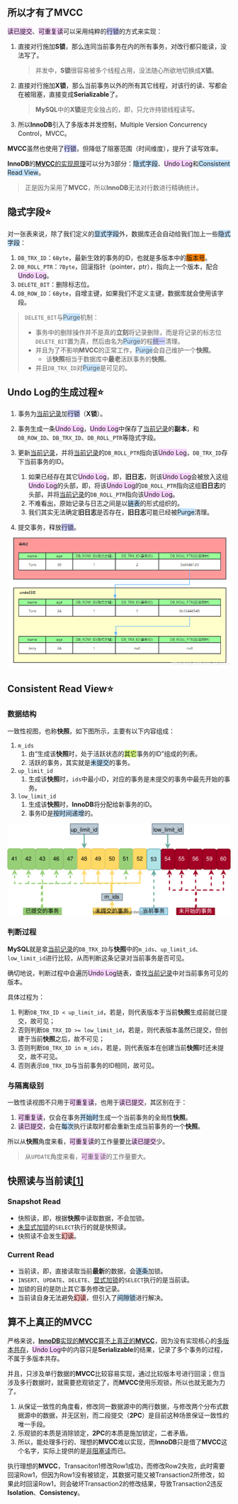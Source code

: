 ## 所以才有了MVCC

<span style=background:#f8d2ff>读已提交</span>、<span style=background:#f8d2ff>可重复读</span>可以采用纯粹的<span style=background:#c9ccff>行锁</span>的方式来实现：

1. 直接对行施加**S锁**，那么连同当前事务在内的所有事务，对改行都只能读，没法写了。

   > 并发中，**S锁**很容易被多个线程占用，没法随心所欲地切换成**X锁**。

2. 直接对行施加**X锁**，那么当前事务以外的所有其它线程，对该行的读、写都会在被阻塞，直接变成**Serializable**了。

   > **MySQL**中的**X锁**是完全独占的，即，只允许持锁线程读写。

3. 所以**InnoDB**引入了多版本并发控制，Multiple Version Concurrency Control，MVCC。

**MVCC**虽然也使用了<span style=background:#c9ccff>行锁</span>，但降低了阻塞范围（时间维度），提升了读写效率。

**InnoDB**的[**MVCC**的实现原理](https://blog.csdn.net/SnailMann/article/details/94724197/)可以分为3部分：<span style=background:#c2e2ff>隐式字段</span>、<span style=background:#f8d2ff>Undo Log</span>和<span style=background:#c2e2ff>Consistent Read View</span>。

> 正是因为采用了**MVCC**，所以**InnoDB**无法对行数进行精确统计。



## 隐式字段⭐

对一张表来说，除了我们定义的<span style=background:#c2e2ff>显式字段</span>外，数据库还会自动给我们加上一些<span style=background:#c2e2ff>隐式字段</span>：

1. `DB_TRX_ID`：`6Byte`，最新生效的事务的ID，也就是多版本中的<span style=background:#ff8000>版本号</span>。
3. `DB_ROLL_PTR`：`7Byte`，回滚指针（pointer，ptr），指向上一个版本，配合<span style=background:#f8d2ff>Undo Log</span>。
4. `DELETE_BIT`：删除标志位。
4. `DB_ROW_ID`：`6Byte`，自增主键，如果我们不定义主键，数据库就会使用该字段。

> `DELETE_BIT`与<span style=background:#c2e2ff>Purge</span>机制：
>
> - 事务中的删除操作并不是真的**立刻**将记录删除，而是将记录的标志位`DELETE_BIT`置为真，然后由名为<span style=background:#c2e2ff>Purge</span>的程<span style=background:#c9ccff>统一</span>清理。
> - 并且为了不影响**MVCC**的正常工作，<span style=background:#c2e2ff>Purge</span>会自己维护一个**快照**。
>   - 该**快照**相当于数据库中**最老**活跃事务的**快照**。
> - 并且`DB_TRX_ID`对<span style=background:#c2e2ff>Purge</span>是可见的。



## Undo Log的生成过程⭐

1. 事务为<u>当前记录</u>加<span style=background:#c9ccff>行锁</span>（**X锁**）。
2. 事务生成一条<span style=background:#f8d2ff>Undo Log</span>，<span style=background:#f8d2ff>Undo Log</span>中保存了<u>当前记录</u>的**副本**，和`DB_ROW_ID`、`DB_TRX_ID`、`DB_ROLL_PTR`等隐式字段。

3. 更新<u>当前记录</u>，并将<u>当前记录</u>的`DB_ROLL_PTR`指向该<span style=background:#f8d2ff>Undo Log</span>，`DB_TRX_ID`存下当前事务的ID。
   1. 如果已经存在其它<span style=background:#f8d2ff>Undo Log</span>，即，**旧日志**，则该<span style=background:#f8d2ff>Undo Log</span>会被放入这组<span style=background:#f8d2ff>Undo Log</span>的头部，即，将该<span style=background:#f8d2ff>Undo Log</span>的`DB_ROLL_PTR`指向这组**旧日志**的头部，并将<u>当前记录</u>的`DB_ROLL_PTR`指向该<span style=background:#f8d2ff>Undo Log</span>。
   2. 不难看出，原始记录与日志之间是以<span style=background:#c2e2ff>链表</span>的形式组织的。
   3. 我们其实无法确定**旧日志**是否存在，**旧日志**可能已经被<span style=background:#c2e2ff>Purge</span>清理。
4. 提交事务，释放<span style=background:#c9ccff>行锁</span>。

![](../images/7/multi-version-concurrency-control.png)



## Consistent Read View⭐

### 数据结构

一致性视图，也称**快照**，如下图所示，主要有以下内容组成：

1. `m_ids`
   1. 由“生成该**快照**时，处于活跃状态的<span style=background:#d4fe7f>其它</span>事务的ID”组成的列表。
   2. 活跃的事务，其实就是<span style=background:#c2e2ff>未提交</span>的事务。
2. `up_limit_id`
   1. 生成该**快照**时，`ids`中最小ID，对应的事务是未提交的事务中最先开始的事务。
3. `low_limit_id`
   1. 生成该**快照**时，**InnoDB**将分配给新事务的ID。
   3. 事务ID是<span style=background:#c2e2ff>按时间递增</span>的。

![](../images/7/consistent-read-view.svg)

### 判断过程

**MySQL**就是拿<u>当前记录</u>的`DB_TRX_ID`与**快照**中的`m_ids`、`up_limit_id`、`low_limit_id`进行比较，从而判断这条记录对当前事务是否可见。

确切地说，判断过程中会遍历<span style=background:#f8d2ff>Undo Log</span>链表，查找<u>当前记录</u>中对当前事务可见的版本。

具体过程为：

1. 判断`DB_TRX_ID < up_limit_id`，若是，则代表版本于当前**快照**生成前就已提交，故可见；
2. 否则判断`DB_TRX_ID >= low_limit_id`，若是，则代表版本虽然已提交，但创建于当前**快照**之后，故不可见；
3. 否则判断`DB_TRX_ID in m_ids`，若是，则代表版本在创建当前**快照**时还未提交，故不可见。
4. 否则表示`DB_TRX_ID`与当前事务的ID相同，故可见。

### 与隔离级别

一致性读视图不只用于<span style=background:#f8d2ff>可重复读</span>，也用于<span style=background:#f8d2ff>读已提交</span>，其区别在于：

1. <span style=background:#f8d2ff>可重复读</span>，仅会在事务<span style=background:#c2e2ff>开始时</span>生成一个当前事务的全局性**快照**。
2. <span style=background:#f8d2ff>读已提交</span>，会在<span style=background:#c2e2ff>每次</span>执行读取时都会重新生成当前事务的一个**快照**。

所以从**快照**角度来看，<span style=background:#f8d2ff>可重复读</span>的工作量要比<span style=background:#f8d2ff>读已提交</span>少。

> 从`UPDATE`角度来看，<span style=background:#f8d2ff>可重复读</span>的工作量要大。



## 快照读与当前读[[1]](https://blog.csdn.net/zcl_love_wx/article/details/83305645)

### Snapshot Read

- 快照读，即，根据**快照**中读取数据，不会加锁。
- <u>未显式加锁</u>的`SELECT`执行的就是快照读。
- 快照读不会发生<span style=background:#ffb8b8>幻读</span>。

### Current Read

- 当前读，即，直接读取当前**最新**的数据，会<span style=background:#c2e2ff>逐条</span>加锁。
- `INSERT`、`UPDATE`、`DELETE`、<u>显式加锁</u>的`SELECT`执行的是当前读。
- 加锁的目的是防止其它事务修改记录。
- 当前读自身无法避免<span style=background:#ffb8b8>幻读</span>，但引入了<span style=background:#c2e2ff>间隙锁</span>进行解决。



## 算不上真正的MVCC

严格来说，[**InnoDB**实现的**MVCC**算不上真正的**MVCC**](https://www.cnblogs.com/chenpingzhao/p/5065316.html)，因为没有实现核心的<u>多版本共存</u>，<span style=background:#f8d2ff>Undo Log</span>中的内容只是**Serializable**的结果，记录了多个事务的过程，不属于多版本共存。

并且，只涉及单行数据的**MVCC**比较容易实现，通过比较版本号进行回滚；但当涉及多行数据时，就需要悲观锁定了，而**MVCC**使用乐观锁，所以也就无能为力了。

1. 从保证一致性的角度看，修改同一数据源中的两行数据，与修改两个分布式数据源中的数据，并无区别，而二段提交（**2PC**）是目前这种场景保证一致性的唯一手段。
2. 乐观锁的本质是消除锁定，**2PC**的本质是施加锁定，二者矛盾。
3. 所以，能处理多行的、理想的**MVCC**难以实现，而**InnoDB**只是借了**MVCC**这个名字，实际上提供的是<u>非阻塞读</u>而已。

执行理想的**MVCC**，Transaciton1修改Row1成功，而修改Row2失败，此时需要回滚Row1，但因为Row1没有被锁定，其数据可能又被Transaction2所修改，如果此时回滚Row1，则会破坏Transaction2的修改结果，导致Transaction2违反**Isolation**、**Consistency**。
